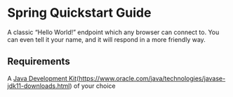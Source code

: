 # Spring Quickstart Guide
A classic “Hello World!” endpoint which any browser can connect to. You can even tell it your name, and it will respond in a more friendly way.

## Requirements ##
A [Java Development Kit](JDK)(https://www.oracle.com/java/technologies/javase-jdk11-downloads.html) of your choice
